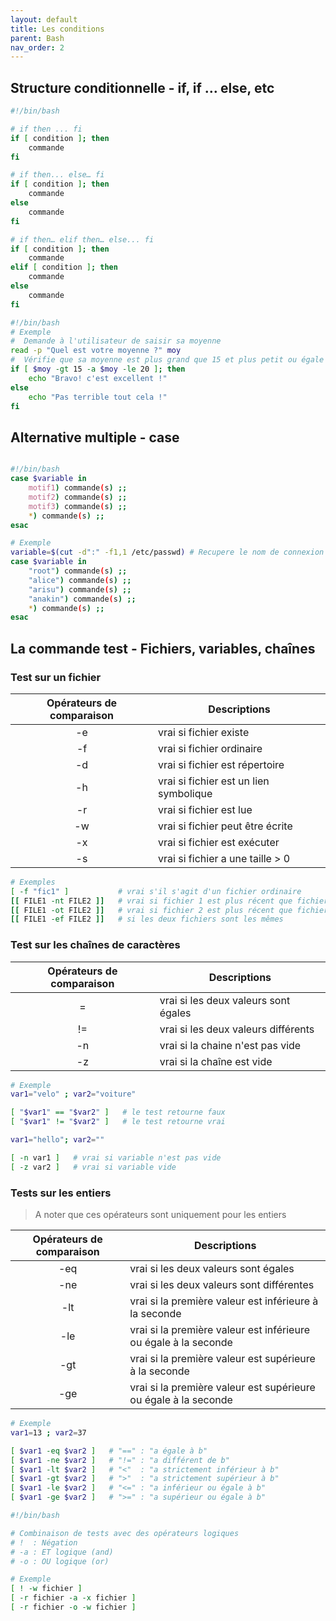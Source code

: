 ```yaml
---
layout: default
title: Les conditions
parent: Bash
nav_order: 2
---
```


## Structure conditionnelle - if, if … else, etc

```bash
#!/bin/bash

# if then ... fi
if [ condition ]; then
    commande
fi

# if then... else… fi
if [ condition ]; then
    commande
else
    commande
fi
```

```bash
# if then… elif then… else... fi
if [ condition ]; then
    commande
elif [ condition ]; then
    commande
else
    commande
fi
```

```bash
#!/bin/bash
# Exemple
#  Demande à l'utilisateur de saisir sa moyenne
read -p "Quel est votre moyenne ?" moy
#  Vérifie que sa moyenne est plus grand que 15 et plus petit ou égale à 20
if [ $moy -gt 15 -a $moy -le 20 ]; then
    echo "Bravo! c'est excellent !"
else
    echo "Pas terrible tout cela !"
fi
```

## Alternative multiple - case

```bash

#!/bin/bash
case $variable in
    motif1) commande(s) ;;
    motif2) commande(s) ;;
    motif3) commande(s) ;;
    *) commande(s) ;;
esac

# Exemple
variable=$(cut -d":" -f1,1 /etc/passwd) # Recupere le nom de connexion de l'utilisateur
case $variable in
    "root") commande(s) ;;
    "alice") commande(s) ;;
    "arisu") commande(s) ;;
    "anakin") commande(s) ;;
    *) commande(s) ;;
esac

```

## La commande test - Fichiers, variables, chaînes

### Test sur un fichier

| Opérateurs de comparaison | Descriptions                           |
| :-----------------------: | -------------------------------------- |
|            -e             | vrai si fichier existe                 |
|            -f             | vrai si fichier ordinaire              |
|            -d             | vrai si fichier est répertoire         |
|            -h             | vrai si fichier est un lien symbolique |
|            -r             | vrai si fichier est lue                |
|            -w             | vrai si fichier peut être écrite       |
|            -x             | vrai si fichier est exécuter           |
|            -s             | vrai si fichier a une taille > 0       |

```bash
# Exemples
[ -f "fic1" ]           # vrai s'il s'agit d'un fichier ordinaire
[[ FILE1 -nt FILE2 ]]	# vrai si fichier 1 est plus récent que fichier 2
[[ FILE1 -ot FILE2 ]]	# vrai si fichier 2 est plus récent que fichier 1
[[ FILE1 -ef FILE2 ]]	# si les deux fichiers sont les mêmes
```

### Test sur les chaînes de caractères

| Opérateurs de comparaison | Descriptions                         |
| :-----------------------: | ------------------------------------ |
|             =             | vrai si les deux valeurs sont égales |
|            !=             | vrai si les deux valeurs différents  |
|            -n             | vrai si la chaine n'est pas vide     |
|            -z             | vrai si la chaîne est vide           |

```bash
# Exemple
var1="velo" ; var2="voiture"

[ "$var1" == "$var2" ]   # le test retourne faux
[ "$var1" != "$var2" ]   # le test retourne vrai

var1="hello"; var2=""

[ -n var1 ]   # vrai si variable n'est pas vide
[ -z var2 ]   # vrai si variable vide
```

### Tests sur les entiers

> A noter que ces opérateurs sont uniquement pour les entiers

| Opérateurs de comparaison | Descriptions                                                    |
| :-----------------------: | --------------------------------------------------------------- |
|            -eq            | vrai si les deux valeurs sont égales                            |
|            -ne            | vrai si les deux valeurs sont différentes                       |
|            -lt            | vrai si la première valeur est inférieure à la seconde          |
|            -le            | vrai si la première valeur est inférieure ou égale à la seconde |
|            -gt            | vrai si la première valeur est supérieure à la seconde          |
|            -ge            | vrai si la première valeur est supérieure ou égale à la seconde |

```bash
# Exemple
var1=13 ; var2=37

[ $var1 -eq $var2 ]   # "==" : "a égale à b"
[ $var1 -ne $var2 ]   # "!=" : "a différent de b"
[ $var1 -lt $var2 ]   # "<"  : "a strictement inférieur à b"
[ $var1 -gt $var2 ]   # ">"  : "a strictement supérieur à b"
[ $var1 -le $var2 ]   # "<=" : "a inférieur ou égale à b"
[ $var1 -ge $var2 ]   # ">=" : "a supérieur ou égale à b"
```

```bash
#!/bin/bash

# Combinaison de tests avec des opérateurs logiques
# !  : Négation
# -a : ET logique (and)
# -o : OU logique (or)

# Exemple
[ ! -w fichier ]
[ -r fichier -a -x fichier ]
[ -r fichier -o -w fichier ]
```
